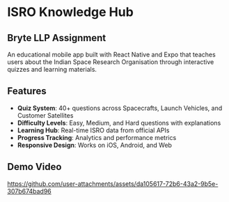 # ISRO Knowledge Hub

## Bryte LLP Assignment

An educational mobile app built with React Native and Expo that teaches users about the Indian Space Research Organisation through interactive quizzes and learning materials.

## Features

- **Quiz System**: 40+ questions across Spacecrafts, Launch Vehicles, and Customer Satellites
- **Difficulty Levels**: Easy, Medium, and Hard questions with explanations
- **Learning Hub**: Real-time ISRO data from official APIs
- **Progress Tracking**: Analytics and performance metrics
- **Responsive Design**: Works on iOS, Android, and Web

## Demo Video

https://github.com/user-attachments/assets/da105617-72b6-43a2-9b5e-307b674bad96

